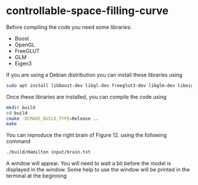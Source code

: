 # controllable-space-filling-curve

Before compiling the code you need some libraries:
* Boost
* OpenGL
* FreeGLUT
* GLM
* Eigen3

If you are using a Debian distribution you can install these libraries using
```bash
sudo apt install libboost-dev libgl-dev freeglut3-dev libglm-dev libeigen3-dev
```

Once these libraries are installed, you can compile the code using
```bash
mkdir build
cd build
cmake -DCMAKE_BUILD_TYPE=Release ..
make
```

You can reproduce the right brain of Figure 12. using the following command
```bash
./build/Hamilton input/brain.txt
```
A window will appear. You will need to wait a bit before the model is displayed in the window. Some help to use the window will be printed in the terminal at the beginning 